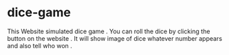 # dice-game
This Website simulated dice game . You can roll the dice by clicking the button on the website . It will show image of dice whatever number appears and also tell who won .
